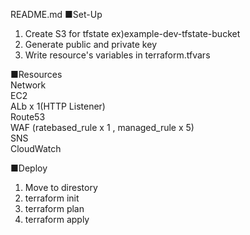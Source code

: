 README.md
■Set-Up
1. Create S3 for tfstate ex)example-dev-tfstate-bucket
2. Generate public and private key
3. Write resource's variables in terraform.tfvars

■Resources
<br />
Network
<br />
EC2
<br />
ALb x 1(HTTP Listener)
<br />
Route53
<br />
WAF (ratebased_rule x 1 , managed_rule x 5)
<br />
SNS
<br />
CloudWatch
<br />

■Deploy
1. Move to direstory
2. terraform init
3. terraform plan
4. terraform apply